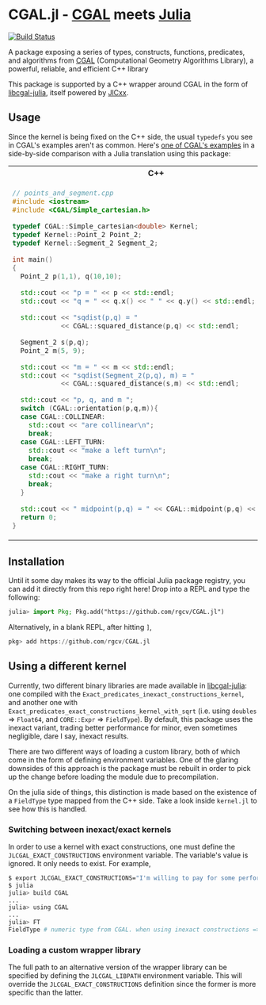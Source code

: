 # CGAL.jl - [CGAL][1] meets [Julia](https://julialang.org)

[![Build Status](https://github.com/rgcv/CGAL.jl/workflows/CI/badge.svg)](https://github.com/rgcv/CGAL.jl/actions)

A package exposing a series of types, constructs, functions, predicates, and
algorithms from [CGAL][1] (Computational Geometry Algorithms Library), a
powerful, reliable, and efficient C++ library

This package is supported by a C++ wrapper around CGAL in the form of
[libcgal-julia][2], itself powered by
[JlCxx](https://github.com/JuliaInterop/libcxxwrap-julia).

## Usage

Since the kernel is being fixed on the C++ side, the usual `typedefs` you see
in CGAL's examples aren't as common.  Here's [one of CGAL's
examples](https://doc.cgal.org/latest/Kernel_23/Kernel_23_2points_and_segment_8cpp-example.html)
in a side-by-side comparison with a Julia translation using this package:

<table>
<tr>
<th>C++</th>
<th>Julia</th>
</tr>
<tr>
<td>

```cpp
// points_and_segment.cpp
#include <iostream>
#include <CGAL/Simple_cartesian.h>

typedef CGAL::Simple_cartesian<double> Kernel;
typedef Kernel::Point_2 Point_2;
typedef Kernel::Segment_2 Segment_2;

int main()
{
  Point_2 p(1,1), q(10,10);

  std::cout << "p = " << p << std::endl;
  std::cout << "q = " << q.x() << " " << q.y() << std::endl;

  std::cout << "sqdist(p,q) = "
            << CGAL::squared_distance(p,q) << std::endl;

  Segment_2 s(p,q);
  Point_2 m(5, 9);

  std::cout << "m = " << m << std::endl;
  std::cout << "sqdist(Segment_2(p,q), m) = "
            << CGAL::squared_distance(s,m) << std::endl;

  std::cout << "p, q, and m ";
  switch (CGAL::orientation(p,q,m)){
  case CGAL::COLLINEAR:
    std::cout << "are collinear\n";
    break;
  case CGAL::LEFT_TURN:
    std::cout << "make a left turn\n";
    break;
  case CGAL::RIGHT_TURN:
    std::cout << "make a right turn\n";
    break;
  }

  std::cout << " midpoint(p,q) = " << CGAL::midpoint(p,q) << std::endl;
  return 0;
}
```

</td>
<td>

```julia
# points_and_segment.jl
using CGAL

p, q = Point2(1, 1), Point2(10, 10)

println("p = $p")
println("q = $(x(q)) $(y(q))")

println("sqdist(p,q) = $(squared_distance(p, q))")

s = Segment2(p, q)
m = Point2(5, 9)

println("m = $m")
println("sqdist(Segment2(p,q), m) = $(squared_distance(s, m))")

print("p, q, and m ")
let o = orientation(p, q, m)
    if     o == COLLINEAR  println("are collinear")
    elseif o == LEFT_TURN  println("make a left turn")
    elseif o == RIGHT_TURN println("make a right turn")
    end
end

println(" midpoint(p,q) = $(midpoint(p, q))")
```

</td>
</tr>
</table>

## Installation

Until it some day makes its way to the official Julia package registry, you can
add it directly from this repo right here! Drop into a REPL and type the
following:

```julia
julia> import Pkg; Pkg.add("https://github.com/rgcv/CGAL.jl")
```

Alternatively, in a blank REPL, after hitting `]`,

```julia
pkg> add https://github.com/rgcv/CGAL.jl
```

## Using a different kernel

Currently, two different binary libraries are made available in
[libcgal-julia][2]: one compiled with the
`Exact_predicates_inexact_constructions_kernel`, and another one with
`Exact_predicates_exact_constructions_kernel_with_sqrt` (i.e. using `doubles`
=> `Float64`, and `CORE::Expr` => `FieldType`).  By default, this package uses
the inexact variant, trading better performance for minor, even sometimes
negligible, dare I say, inexact results.

There are two different ways of loading a custom library, both of which come
in the form of defining environment variables.  One of the glaring downsides
of this approach is the package must be rebuilt in order to pick up the
change before loading the module due to precompilation.

On the julia side of things, this distinction is made based on the existence
of a `FieldType` type mapped from the C++ side.  Take a look inside
`kernel.jl` to see how this is handled.

### Switching between inexact/exact kernels

In order to use a kernel with exact constructions, one must define the
`JLCGAL_EXACT_CONSTRUCTIONS` environment variable.  The variable's value is
ignored. It only needs to exist. For example,

```sh
$ export JLCGAL_EXACT_CONSTRUCTIONS="I'm willing to pay for some performance penalties"
$ julia
julia> build CGAL
...
julia> using CGAL
...
julia> FT
FieldType # numeric type from CGAL. when using inexact constructions => Float64
```

### Loading a custom wrapper library

The full path to an alternative version of the wrapper library can be specified
by defining the `JLCGAL_LIBPATH` environment variable. This will override the
`JLCGAL_EXACT_CONSTRUCTIONS` definition since the former is more specific than
the latter.

[1]: https://www.cgal.org
[2]: https://github.com/rgcv/libcgal-julia
